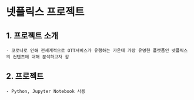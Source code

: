 # 넷플릭스 프로젝트

## 1. 프로젝트 소개
    - 코로나로 인해 전세계적으로 OTT서비스가 유행하는 가운데 가장 유명한 플랫폼인 넷플릭스의 컨텐츠에 대해 분석하고자 함 
## 2. 프로젝트 
    - Python, Jupyter Notebook 사용
